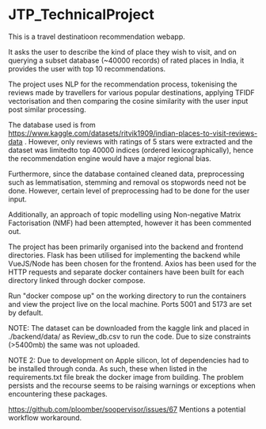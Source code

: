 # JTP_TechnicalProject

This is a travel destinatioon recommendation webapp. 

It asks the user to describe the kind of place they wish to visit, and on querying a subset database (~40000 records) of rated places in India, it provides the user with top 10 recommendations. 

The project uses NLP for the recommendation process, tokenising the reviews made by travellers for various popular destinations, applying TFIDF vectorisation and then comparing the cosine similarity with the user input post similar processing. 

The database used is from https://www.kaggle.com/datasets/ritvik1909/indian-places-to-visit-reviews-data . However, only reviews with ratings of 5 stars were extracted and the dataset was limitedto top 40000 indices (ordered lexicographically), hence the recommendation engine would have a major regional bias. 

Furthermore, since the database contained cleaned data, preprocessing such as lemmatisation, stemming and removal os stopwords need not be done. However, certain level of preprocessing had to be done for the user input. 

Additionally, an approach of topic modelling using Non-negative Matrix Factorisation (NMF) had been attempted, however it has been commented out. 

The project has been primarily organised into the backend and frontend directories. Flask has been utilised for implementing the backend while VueJS/Node has been chosen for the frontend. Axios has been used for the HTTP requests and separate docker containers have been built for each directory linked through docker compose.  

Run "docker compose up" on the working directory to run the containers and view the project live on the local machine. Ports 5001 and 5173 are set by default. 

NOTE: The dataset can be downloaded from the kaggle link and placed in ./backend/data/ as Review_db.csv to run the code. Due to size constraints (>5400mb) the same was not uploaded. 

NOTE 2: Due to development on Apple silicon, lot of dependencies had to be installed through conda. As such, these when listed in the requirements.txt file break the docker image from building. The problem persists and the recourse seems to be raising warnings or exceptions when encountering these packages. 

https://github.com/ploomber/soopervisor/issues/67 Mentions a potential workflow workaround. 
